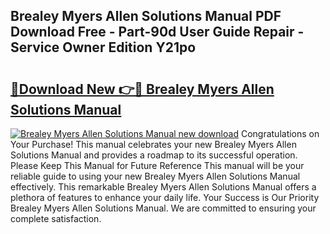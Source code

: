 ## Brealey Myers Allen Solutions Manual PDF Download Free - Part-90d User Guide Repair - Service Owner Edition Y21po

# <h2><a href="http://bc84773.oget.top/?id=Brealey+Myers+Allen+Solutions+Manual">🔗Download New 👉🔴 Brealey Myers Allen Solutions Manual</a></h2>

[![Brealey Myers Allen Solutions Manual new download](https://i.imgur.com/5g1atiW.png)](http://bc84773.oget.top/?id=Brealey+Myers+Allen+Solutions+Manual)
Congratulations on Your Purchase! This manual celebrates your new Brealey Myers Allen Solutions Manual and provides a roadmap to its successful operation. Please Keep This Manual for Future Reference This manual will be your reliable guide to using your new Brealey Myers Allen Solutions Manual effectively. This remarkable Brealey Myers Allen Solutions Manual offers a plethora of features to enhance your daily life. Your Success is Our Priority Brealey Myers Allen Solutions Manual. We are committed to ensuring your complete satisfaction.
